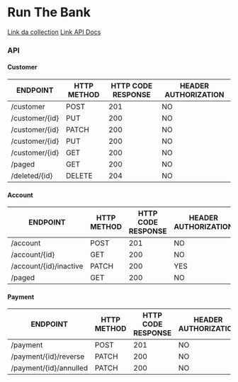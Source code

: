 # Run The Bank

[Link da collection](https://documenter.getpostman.com/view/28919033/2s9YsNeWJn#intro)
[Link API Docs](http://localhost:8082/api-docs)

### API

#### Customer

| ENDPOINT               | HTTP METHOD | HTTP CODE RESPONSE | HEADER AUTHORIZATION |
|------------------------|------------|--------------------|----------------------|
| /customer              | POST       | 201                | NO                   |
| /customer/{id}         | PUT        | 200                | NO                   |
| /customer/{id}         | PATCH      | 200                | NO                   |         
| /customer/{id}| PUT        | 200                | NO                   |
| /customer/{id}| GET        | 200                | NO                   |
| /paged                 | GET        | 200                | NO                   |
| /deleted/{id} | DELETE     | 204                | NO                   |

#### Account

| ENDPOINT                      | HTTP METHOD | HTTP CODE RESPONSE | HEADER AUTHORIZATION |
|-------------------------------|-------------|--------------------|----------------------|
| /account                      | POST        | 201                | NO                   |
| /account/{id}        | GET         | 200                | NO                   |
| /account/{id}/inactive | PATCH       | 200                | YES                  |
| /paged                        | GET         | 200                | NO                   |

#### Payment

| ENDPOINT                      | HTTP METHOD | HTTP CODE RESPONSE | HEADER AUTHORIZATION |
|-------------------------------|-------------|--------------------|----------------------|
| /payment                      | POST        | 201                | NO                   |
| /payment/{id}/reverse  | PATCH       | 200                | NO                   |
| /payment/{id}/annulled | PATCH       | 200                | NO                   |
